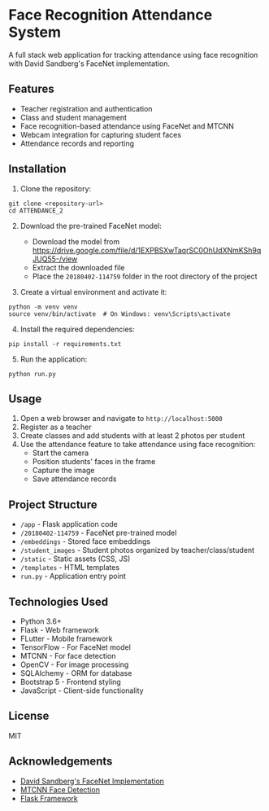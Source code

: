 # Face Recognition Attendance System

A full stack web application for tracking attendance using face recognition with David Sandberg's FaceNet implementation.

## Features

- Teacher registration and authentication
- Class and student management
- Face recognition-based attendance using FaceNet and MTCNN
- Webcam integration for capturing student faces
- Attendance records and reporting

## Installation

1. Clone the repository:
```
git clone <repository-url>
cd ATTENDANCE_2
```

2. Download the pre-trained FaceNet model:
   - Download the model from https://drive.google.com/file/d/1EXPBSXwTaqrSC0OhUdXNmKSh9qJUQ55-/view
   - Extract the downloaded file
   - Place the `20180402-114759` folder in the root directory of the project

3. Create a virtual environment and activate it:
```
python -m venv venv
source venv/bin/activate  # On Windows: venv\Scripts\activate
```

4. Install the required dependencies:
```
pip install -r requirements.txt
```

5. Run the application:
```
python run.py
```

## Usage

1. Open a web browser and navigate to `http://localhost:5000`
2. Register as a teacher
3. Create classes and add students with at least 2 photos per student
4. Use the attendance feature to take attendance using face recognition:
   - Start the camera
   - Position students' faces in the frame
   - Capture the image
   - Save attendance records

## Project Structure

- `/app` - Flask application code
- `/20180402-114759` - FaceNet pre-trained model
- `/embeddings` - Stored face embeddings
- `/student_images` - Student photos organized by teacher/class/student
- `/static` - Static assets (CSS, JS)
- `/templates` - HTML templates
- `run.py` - Application entry point

## Technologies Used

- Python 3.6+
- Flask - Web framework
- FLutter - Mobile framework
- TensorFlow - For FaceNet model
- MTCNN - For face detection
- OpenCV - For image processing
- SQLAlchemy - ORM for database
- Bootstrap 5 - Frontend styling
- JavaScript - Client-side functionality

## License

MIT

## Acknowledgements

- [David Sandberg's FaceNet Implementation](https://github.com/davidsandberg/facenet)
- [MTCNN Face Detection](https://github.com/ipazc/mtcnn)
- [Flask Framework](https://flask.palletsprojects.com/)
